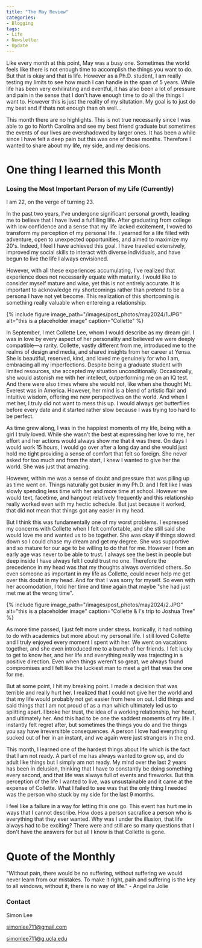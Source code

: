 ```yaml
---
title: "The May Review"
categories:
- Blogging
tags:
- Life
- Newsletter
- Update
---
```


Like every month at this point, May was a busy one. Sometimes the world feels like there is not enough time to accomplish the things you want to do. But that is okay and that is life. However as a Ph.D. student, I am really testing my limits to see how much I can handle in the span of 5 years. While life has been very exhilirating and eventful, it has also been a lot of pressure and pain in the sense that I don't have enough time to do all the things I want to. However this is just the reality of my situtation. My goal is to just do my best and if thats not enough than oh well...

This month there are no highlights. This is not true necessarily since I was able to go to North Carolina and see my best friend graduate but sometimes the events of our lives are overshadowed by larger ones. It has been a while since I have felt a deep pain but this was one of those months. Therefore I wanted to share about my life, my side, and my decisions.

# One thing I learned this Month

### Losing the Most Important Person of my Life (Currently)

I am 22, on the verge of turning 23.

In the past two years, I've undergone significant personal growth, leading me to believe that I have lived a fulfilling life. After graduating from college with low confidence and a sense that my life lacked excitement, I vowed to transform my perception of my personal life. I yearned for a life filled with adventure, open to unexpected opportunities, and aimed to maximize my 20's. Indeed, I feel I have achieved this goal. I have traveled extensively, improved my social skills to interact with diverse individuals, and have begun to live the life I always envisioned.

However, with all these experiences accumulating, I've realized that experience does not necessarily equate with maturity. I would like to consider myself mature and wise, yet this is not entirely accurate. It is important to acknowledge my shortcomings rather than pretend to be a persona I have not yet become. This realization of this shortcoming is something really valuable when entereing a relationship.

{% include figure image_path="/images/post_photos/may2024/1.JPG" alt="this is a placeholder image" caption="Collette" %}

In September, I met Collette Lee, whom I would describe as my dream girl. I was in love by every aspect of her personality and believed we were deeply compatible—a rarity. Collette, vastly different from me, introduced me to the realms of design and media, and shared insights from her career at Yensa. She is beautiful, reserved, kind, and loved me genuinely for who I am, embracing all my imperfections. Despite being a graduate student with limited resources, she accepted my situation unconditionally. Occasionally, she would astonish me with her intellect, outperforming me on an IQ test. And there were also times where she would not, like when she thought Mt. Everest was in America. However, her mind is a blend of artistic flair and intuitive wisdom, offering me new perspectives on the world. And when I met her, I truly did not want to mess this up. I would always get butterflies before every date and it started rather slow because I was trying too hard to be perfect. 

As time grew along, I was in the happiest moments of my life, being with a girl I truly loved. While she wasn't the best at expressing her love to me, her effort and her actions would always show me that it was there. On days I would work 15 hours, I would go over after a long day and she would just hold me tight providing a sense of comfort that felt so foreign. She never asked for too much and from the start, I knew I wanted to give her the world. She was just that amazing.

However, within me was a sense of doubt and pressure that was piling up as time went on. Things naturally got busier in my Ph.D. and I felt like I was slowly spending less time with her and more time at school. However we would text, facetime, and hangout relatively frequently and this relationship really worked even with my hectic schedule. But just because it worked, that did not mean that things got any easier in my head. 

But I think this was fundamentally one of my worst problems. I expressed my concerns with Collette when I felt comfortable, and she still said she would love me and wanted us to be together. She was okay if things slowed down so I could chase my dream and get my degree. She was supportive and so mature for our age to be willing to do that for me. However I from an early age was never to be able to trust. I always see the best in people but deep inside I have always felt I could trust no one. Therefore the precedence in my head was that my thoughts always overrided others. So even someone as important in my life as Collette, could never help me get over this doubt in my head. And for that I was sorry for myself. So even with her accomodation, I told her time and time again that maybe "she had just met me at the wrong time".

{% include figure image_path="/images/post_photos/may2024/2.JPG" alt="this is a placeholder image" caption="Collette & I's trip to Joshua Tree" %}

As more time passed, I just felt more under stress. Ironically, it had nothing to do with academics but more about my personal life. I still loved Collette and I truly enjoyed every moment I spent with her. We went on vacations together, and she even introduced me to a bunch of her friends. I felt lucky to get to know her, and her life and everything really was trajecting in a positive direction. Even when things weren't so great, we always found compromises and I felt like the luckiest man to meet a girl that was the one for me.

But at some point, I hit my breaking point. I made a decision that was terrible and really hurt her. I realized that I could not give her the world and that my life would probably not get easier from here on out. I did things and said things that I am not proud of as a man which ultimately led us to splitting apart. I broke her trust, the idea of a working relationship, her heart, and ultimately her. And this had to be one the saddest moments of my life. I instantly felt regret after, but sometimes the things you do and the things you say have irreversitble consequences. A person I love had everything sucked out of her in an instant, and we again were just strangers in the end. 

This month, I learned one of the hardest things about life which is the fact that I am not ready. A part of me has always wanted to grow up, and do adult like things but I simply am not ready. My mind over the last 2 years has been in delusion, thinking that I have to constantly be doing something every second, and that life was always full of events and fireworks. But this perception of the life I wanted to live, was unsustainable and it came at the expense of Collette. What I failed to see was that the only thing I needed was the person who stuck by my side for the last 9 months. 

I feel like a failure in a way for letting this one go. This event has hurt me in ways that I cannot describe. How does a person sacrafice a person who is everything that they ever wanted. Why was I under the illusion, that life always had to be exciting? There were and still are so many questions that I don't have the answers for but all I know is that Collette is gone. 

# Quote of the Monthly 

"Without pain, there would be no suffering, without suffering we would never learn from our mistakes. To make it right, pain and suffering is the key to all windows, without it, there is no way of life." - Angelina Jolie

### Contact

Simon Lee

simonlee711@gmail.com

simonlee711@g.ucla.edu
